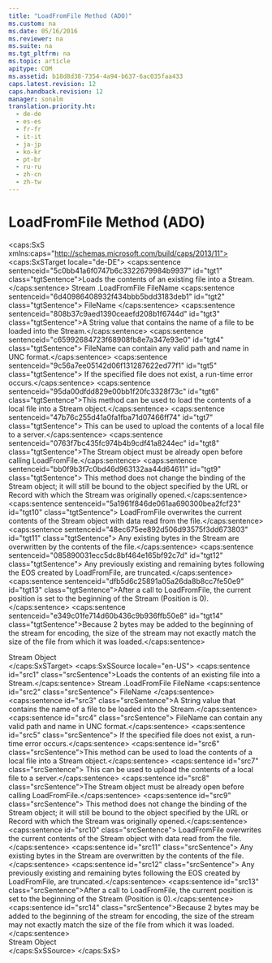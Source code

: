 ```yaml
---
title: "LoadFromFile Method (ADO)"
ms.custom: na
ms.date: 05/16/2016
ms.reviewer: na
ms.suite: na
ms.tgt_pltfrm: na
ms.topic: article
apitype: COM
ms.assetid: b18d8d38-7354-4a94-b637-6ac035faa433
caps.latest.revision: 12
caps.handback.revision: 12
manager: sonalm
translation.priority.ht: 
  - de-de
  - es-es
  - fr-fr
  - it-it
  - ja-jp
  - ko-kr
  - pt-br
  - ru-ru
  - zh-cn
  - zh-tw
---
```

# LoadFromFile Method (ADO)
<?xml version="1.0" encoding="utf-8"?>
<caps:SxS xmlns:caps="http://schemas.microsoft.com/build/caps/2013/11">
  <caps:SxSTarget locale="de-DE">
    <developerReferenceWithSyntaxDocument xsi:schemaLocation="http://ddue.schemas.microsoft.com/authoring/2003/5 http://dduestorage.blob.core.windows.net/ddueschema/developer.xsd" xmlns="http://ddue.schemas.microsoft.com/authoring/2003/5" xmlns:xlink="http://www.w3.org/1999/xlink" xmlns:xsi="http://www.w3.org/2001/XMLSchema-instance">
      <introduction>
        <para>
          <caps:sentence sentenceid="5c0bb41a6f0747b6c3322679984b9937" id="tgt1" class="tgtSentence">Loads the contents of an existing file into a <legacyLink xlink:href="0514531f-009d-4519-abc3-d727014a39f1">Stream</legacyLink>.</caps:sentence>
        </para>
      </introduction>
      <syntaxSection>
        <legacySyntax>
          <parameterReference>Stream</parameterReference>
          <legacyBold>.LoadFromFile</legacyBold>
          <parameterReference>FileName</parameterReference>
        </legacySyntax>
      </syntaxSection>
      <parameters>
        <content>
          <definitionTable>
            <definedTerm>
              <caps:sentence sentenceid="6d40986408932f434bbb5bdd3183deb1" id="tgt2" class="tgtSentence"> <legacyItalic>FileName</legacyItalic> </caps:sentence>
            </definedTerm>
            <definition>
              <para>
                <caps:sentence sentenceid="808b37c9aed1390ceaefd208b1f6744d" id="tgt3" class="tgtSentence">A <languageKeyword>String</languageKeyword> value that contains the name of a file to be loaded into the <legacyBold>Stream</legacyBold>.</caps:sentence>
                <caps:sentence sentenceid="c65992684723f68908fb8e7a347e93e0" id="tgt4" class="tgtSentence">
                  <legacyItalic>FileName</legacyItalic> can contain any valid path and name in UNC format.</caps:sentence>
                <caps:sentence sentenceid="9c56a7ee05142d06f131287622ed77f1" id="tgt5" class="tgtSentence"> If the specified file does not exist, a run-time error occurs.</caps:sentence>
              </para>
            </definition>
          </definitionTable>
        </content>
      </parameters>
      <languageReferenceRemarks>
        <content>
          <para>
            <caps:sentence sentenceid="95da00dfdd829e00bb1f20fc3328f73c" id="tgt6" class="tgtSentence">This method can be used to load the contents of a local file into a <legacyBold>Stream</legacyBold> object.</caps:sentence>
            <caps:sentence sentenceid="47b76c255d41a0fa1fba71d07466ff74" id="tgt7" class="tgtSentence"> This can be used to upload the contents of a local file to a server.</caps:sentence>
          </para>
          <para>
            <caps:sentence sentenceid="0763f7bc435fc974b4b9cdf41a8244ec" id="tgt8" class="tgtSentence">The <legacyBold>Stream</legacyBold> object must be already open before calling <legacyBold>LoadFromFile</legacyBold>.</caps:sentence>
            <caps:sentence sentenceid="bb0f9b3f7c0bd46d963132aa44d64611" id="tgt9" class="tgtSentence"> This method does not change the binding of the <legacyBold>Stream</legacyBold> object; it will still be bound to the object specified by the URL or <legacyBold>Record</legacyBold> with which the <legacyBold>Stream</legacyBold> was originally opened.</caps:sentence>
          </para>
          <para>
            <caps:sentence sentenceid="5a1961f846de061aa690300bea2fcf23" id="tgt10" class="tgtSentence">
              <legacyBold>LoadFromFile</legacyBold> overwrites the current contents of the <legacyBold>Stream</legacyBold> object with data read from the file.</caps:sentence>
            <caps:sentence sentenceid="48ec675ee892d506d93575f3dd673803" id="tgt11" class="tgtSentence"> Any existing bytes in the <legacyBold>Stream</legacyBold> are overwritten by the contents of the file.</caps:sentence>
            <caps:sentence sentenceid="085890031ecc5dc8bf464e165bf92c7d" id="tgt12" class="tgtSentence"> Any previously existing and remaining bytes following the <legacyLink xlink:href="57e08c5f-f3ed-4ecd-8c66-50b83b1031d1">EOS</legacyLink> created by <legacyBold>LoadFromFile</legacyBold>, are truncated.</caps:sentence>
          </para>
          <para>
            <caps:sentence sentenceid="dfb5d6c25891a05a26da8b8cc7fe50e9" id="tgt13" class="tgtSentence">After a call to <legacyBold>LoadFromFile</legacyBold>, the current position is set to the beginning of the <legacyBold>Stream</legacyBold> (<legacyLink xlink:href="daa8319a-49aa-4c1c-9af6-0b01e9ab2f9d">Position</legacyLink> is 0).</caps:sentence>
          </para>
          <para>
            <caps:sentence sentenceid="e349c01fe714d60b436c9b936ffb50e8" id="tgt14" class="tgtSentence">Because 2 bytes may be added to the beginning of the stream for encoding, the size of the stream may not exactly match the size of the file from which it was loaded.</caps:sentence>
          </para>
        </content>
      </languageReferenceRemarks>
      <section>
        <title>
          <caps:sentence sentenceid="2f342d3be839cc5b67ae0de7d404b8e6" id="tgt15" class="tgtSentence">Applies To</caps:sentence>
        </title>
        <content>
          <para>
            <link xlink:href="0514531f-009d-4519-abc3-d727014a39f1">Stream Object</link>
          </para>
        </content>
      </section>
      <relatedTopics></relatedTopics>
    </developerReferenceWithSyntaxDocument>
  </caps:SxSTarget>
  <caps:SxSSource locale="en-US">
    <developerReferenceWithSyntaxDocument xsi:schemaLocation="http://ddue.schemas.microsoft.com/authoring/2003/5 http://dduestorage.blob.core.windows.net/ddueschema/developer.xsd" xmlns="http://ddue.schemas.microsoft.com/authoring/2003/5" xmlns:xlink="http://www.w3.org/1999/xlink" xmlns:xsi="http://www.w3.org/2001/XMLSchema-instance">
      <introduction>
        <para>
          <caps:sentence id="src1" class="srcSentence">Loads the contents of an existing file into a <legacyLink xlink:href="0514531f-009d-4519-abc3-d727014a39f1">Stream</legacyLink>.</caps:sentence>
        </para>
      </introduction>
      <syntaxSection>
        <legacySyntax>
          <parameterReference>Stream</parameterReference>
          <legacyBold>.LoadFromFile</legacyBold>
          <parameterReference>FileName</parameterReference>
        </legacySyntax>
      </syntaxSection>
      <parameters>
        <content>
          <definitionTable>
            <definedTerm>
              <caps:sentence id="src2" class="srcSentence"> <legacyItalic>FileName</legacyItalic> </caps:sentence>
            </definedTerm>
            <definition>
              <para>
                <caps:sentence id="src3" class="srcSentence">A <languageKeyword>String</languageKeyword> value that contains the name of a file to be loaded into the <legacyBold>Stream</legacyBold>.</caps:sentence>
                <caps:sentence id="src4" class="srcSentence">
                  <legacyItalic>FileName</legacyItalic> can contain any valid path and name in UNC format.</caps:sentence>
                <caps:sentence id="src5" class="srcSentence"> If the specified file does not exist, a run-time error occurs.</caps:sentence>
              </para>
            </definition>
          </definitionTable>
        </content>
      </parameters>
      <languageReferenceRemarks>
        <content>
          <para>
            <caps:sentence id="src6" class="srcSentence">This method can be used to load the contents of a local file into a <legacyBold>Stream</legacyBold> object.</caps:sentence>
            <caps:sentence id="src7" class="srcSentence"> This can be used to upload the contents of a local file to a server.</caps:sentence>
          </para>
          <para>
            <caps:sentence id="src8" class="srcSentence">The <legacyBold>Stream</legacyBold> object must be already open before calling <legacyBold>LoadFromFile</legacyBold>.</caps:sentence>
            <caps:sentence id="src9" class="srcSentence"> This method does not change the binding of the <legacyBold>Stream</legacyBold> object; it will still be bound to the object specified by the URL or <legacyBold>Record</legacyBold> with which the <legacyBold>Stream</legacyBold> was originally opened.</caps:sentence>
          </para>
          <para>
            <caps:sentence id="src10" class="srcSentence">
              <legacyBold>LoadFromFile</legacyBold> overwrites the current contents of the <legacyBold>Stream</legacyBold> object with data read from the file.</caps:sentence>
            <caps:sentence id="src11" class="srcSentence"> Any existing bytes in the <legacyBold>Stream</legacyBold> are overwritten by the contents of the file.</caps:sentence>
            <caps:sentence id="src12" class="srcSentence"> Any previously existing and remaining bytes following the <legacyLink xlink:href="57e08c5f-f3ed-4ecd-8c66-50b83b1031d1">EOS</legacyLink> created by <legacyBold>LoadFromFile</legacyBold>, are truncated.</caps:sentence>
          </para>
          <para>
            <caps:sentence id="src13" class="srcSentence">After a call to <legacyBold>LoadFromFile</legacyBold>, the current position is set to the beginning of the <legacyBold>Stream</legacyBold> (<legacyLink xlink:href="daa8319a-49aa-4c1c-9af6-0b01e9ab2f9d">Position</legacyLink> is 0).</caps:sentence>
          </para>
          <para>
            <caps:sentence id="src14" class="srcSentence">Because 2 bytes may be added to the beginning of the stream for encoding, the size of the stream may not exactly match the size of the file from which it was loaded.</caps:sentence>
          </para>
        </content>
      </languageReferenceRemarks>
      <section>
        <title>
          <caps:sentence id="src15" class="srcSentence">Applies To</caps:sentence>
        </title>
        <content>
          <para>
            <link xlink:href="0514531f-009d-4519-abc3-d727014a39f1">Stream Object</link>
          </para>
        </content>
      </section>
      <relatedTopics></relatedTopics>
    </developerReferenceWithSyntaxDocument>
  </caps:SxSSource>
</caps:SxS>